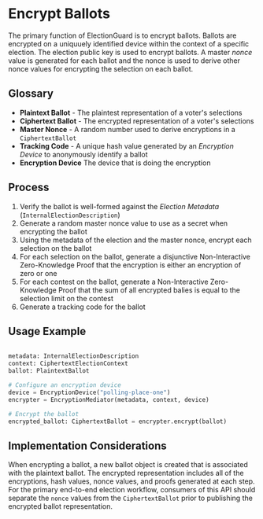 # Encrypt Ballots

The primary function of ElectionGuard is to encrypt ballots.  Ballots are encrypted on a uniquuely identified device within the context of a specific election.  The election public key is used to encrypt ballots.  A master _nonce_ value is generated for each ballot and the nonce is used to derive other nonce values for encrypting the selection on each ballot.

## Glossary

- **Plaintext Ballot** - The plaintest representation of a voter's selections
- **Ciphertext Ballot** - The encrypted representation of a voter's selections
- **Master Nonce** - A random number used to derive encryptions in a `CiphertextBallot`
- **Tracking Code** - A unique hash value generated by an _Encryption Device_ to anonymously identify a ballot
- **Encryption Device** The device that is doing the encryption

## Process

1. Verify the ballot is well-formed against the _Election Metadata_ (`InternalElectionDescription`)
2. Generate a random master nonce value to use as a secret when encrypting the ballot
3. Using the metadata of the election and the master nonce, encrypt each selection on the ballot
4. For each selection on the ballot, generate a disjunctive Non-Interactive Zero-Knowledge Proof that the encryption is either an encryption of zero or one
5. For each contest on the ballot, generate a Non-Interactive Zero-Knowledge Proof that the sum of all encrypted balies is equal to the selection limit on the contest
6. Generate a tracking code for the ballot

## Usage Example

```python

metadata: InternalElectionDescription
context: CiphertextElectionContext
ballot: PlaintextBallot

# Configure an encryption device
device = EncryptionDevice("polling-place-one")
encrypter = EncryptionMediator(metadata, context, device)

# Encrypt the ballot
encrypted_ballot: CiphertextBallot = encrypter.encrypt(ballot)

```

## Implementation Considerations

When encrypting a ballot, a new ballot object is created that is associated with the plaintext ballot.  The encrypted representation includes all of the encryptions, hash values, nonce values, and proofs generated at each step.  For the primary end-to-end election workflow, consumers of this API should separate the `nonce` values from the `CiphertextBallot` prior to publishing the encrypted ballot representation.  
